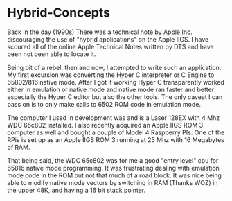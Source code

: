 # Hybrid-Concepts

Back in the day (1990s) There was a technical note by Apple Inc. discouraging the use of "hybrid applications" on the Apple IIGS.  I have scoured all of the online Apple Technical Notes written by DTS and have been not been able to locate it.

Being bit of a rebel, then and now, I attempted to write such an application.  My first excursion was converting the Hyper C interpreter or C Engine to 65802/816 native mode.  After I got it working Hyper C transparently worked either in emulation or native mode and native mode ran faster and better especially the Hyper C editor but also the other tools.  The only caveat I can pass on is to only make calls to 6502 ROM code in emulation mode.

The computer I used in development was and is a Laser 128EX with 4 Mhz WDC 65c802 installed.  I also recently acquired an Apple IIGS ROM 3 computer as well and bought a couple of Model 4 Raspberry PIs.  One of the RPis is set up as an Apple IIGS ROM 3 running at 25 Mhz with 16 Megabytes of RAM.

That being said, the WDC 65c802 was for me a good "entry level" cpu for 65816 native mode programming.  It was frustrating dealing with emulation mode code in the ROM but not that much of a road block.  It was nice being able to modify native mode vectors by switching in RAM (Thanks WOZ) in the upper 48K, and having a 16 bit stack pointer.  


